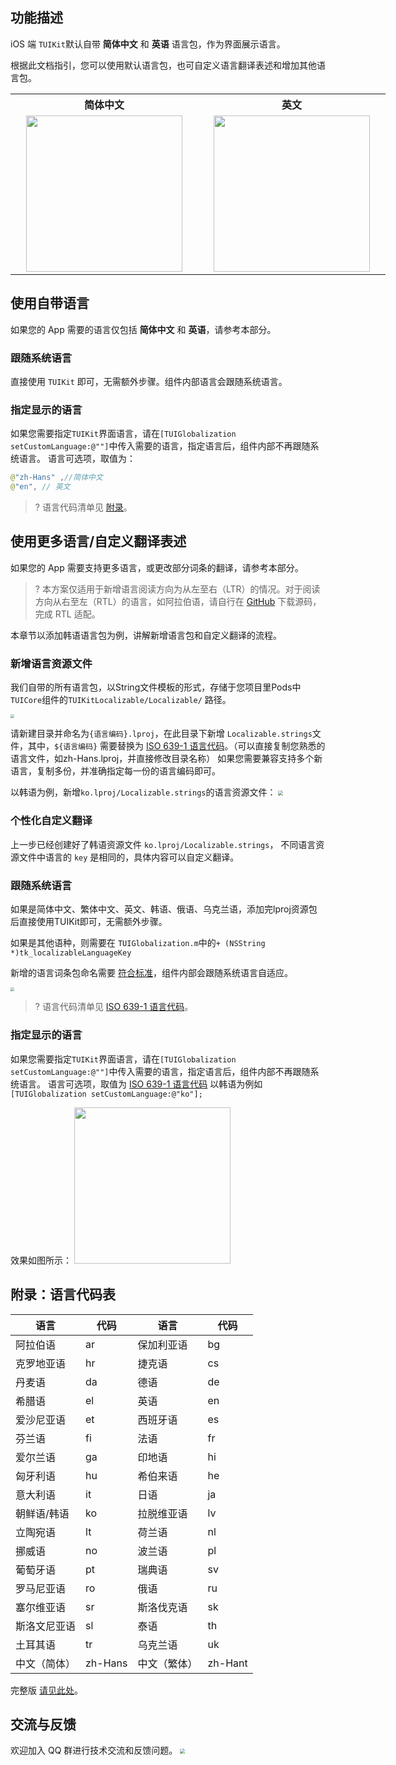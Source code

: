 ## 功能描述
iOS 端 `TUIKit`默认自带 **简体中文** 和 **英语** 语言包，作为界面展示语言。

根据此文档指引，您可以使用默认语言包，也可自定义语言翻译表述和增加其他语言包。

<table style="text-align:center;vertical-align:middle;width:600px">
  <tr>
    <th style="text-align:center;" width="300px">简体中文<br></th>
    <th style="text-align:center;" width="300px">英文<br></th>
  </tr>
  <tr>
    <td style="text-align:center;"><img style="width:250px" src="https://qcloudimg.tencent-cloud.cn/raw/d4ff4c9f9d245f9c015b5e59e7d88f6b.jpeg"  />    </td>
    <td style="text-align:center;"><img style="width:250px" src="https://qcloudimg.tencent-cloud.cn/raw/1bca636bdfe402d4054485b285d20fd0.jpeg" />     </td>
	 </tr>
</table>


## 使用自带语言

如果您的 App 需要的语言仅包括 **简体中文** 和 **英语**，请参考本部分。

### 跟随系统语言

直接使用 `TUIKit` 即可，无需额外步骤。组件内部语言会跟随系统语言。

### 指定显示的语言

如果您需要指定`TUIKit`界面语言，请在`[TUIGlobalization setCustomLanguage:@""]`中传入需要的语言，指定语言后，组件内部不再跟随系统语言。
语言可选项，取值为：

```Java
@"zh-Hans" ,//简体中文 
@"en", // 英文
```

>? 语言代码清单见 [附录](#code)。

## 使用更多语言/自定义翻译表述

如果您的 App 需要支持更多语言，或更改部分词条的翻译，请参考本部分。

>? 本方案仅适用于新增语言阅读方向为从左至右（LTR）的情况。对于阅读方向从右至左（RTL）的语言，如阿拉伯语，请自行在 [GitHub](https://github.com/TencentCloud/TIMSDK) 下载源码，完成 RTL 适配。

本章节以添加韩语语言包为例，讲解新增语言包和自定义翻译的流程。

### 新增语言资源文件

我们自带的所有语言包，以String文件模板的形式，存储于您项目里Pods中`TUICore`组件的`TUIKitLocalizable/Localizable/` 路径。

<img src="https://qcloudimg.tencent-cloud.cn/raw/3c6141f0413a54f2f553b5f97f58edb1.png" style="zoom:40%;"/>


请新建目录并命名为`{语言编码}.lproj`，在此目录下新增 `Localizable.strings`文件，其中，`${语言编码}` 需要替换为 [ISO 639-1 语言代码](#code)。（可以直接复制您熟悉的语言文件，如zh-Hans.lproj，并直接修改目录名称）
如果您需要兼容支持多个新语言，复制多份，并准确指定每一份的语言编码即可。

以韩语为例，新增`ko.lproj/Localizable.strings`的语言资源文件：
<img src="https://qcloudimg.tencent-cloud.cn/raw/2e16061a7fe4fec49e19412b8f093ae8.png" style="zoom:50%;"/>

### 个性化自定义翻译
上一步已经创建好了韩语资源文件 `ko.lproj/Localizable.strings`，
不同语言资源文件中语言的 `key` 是相同的，具体内容可以自定义翻译。

### 跟随系统语言
如果是简体中文、繁体中文、英文、韩语、俄语、乌克兰语，添加完lproj资源包后直接使用TUIKit即可，无需额外步骤。

如果是其他语种，则需要在 `TUIGlobalization.m`中的`+ (NSString *)tk_localizableLanguageKey`

新增的语言词条包命名需要 [符合标准](#code)，组件内部会跟随系统语言自适应。

<img src="https://qcloudimg.tencent-cloud.cn/raw/4c62dfce72cf3148141f5bab1ae1bad7.png" style="zoom:40%;"/>

>? 语言代码清单见 [ISO 639-1 语言代码](#code)。

### 指定显示的语言
如果您需要指定`TUIKit`界面语言，请在`[TUIGlobalization setCustomLanguage:@""]`中传入需要的语言，指定语言后，组件内部不再跟随系统语言。
语言可选项，取值为 [ISO 639-1 语言代码](#code) 
以韩语为例如`[TUIGlobalization setCustomLanguage:@"ko"];`

效果如图所示：
<img style="width:250px" src="https://qcloudimg.tencent-cloud.cn/raw/0969ee07a0e552c3566b9b7be75f7674.png" />

[](id:code)
## 附录：语言代码表

| 语言     | 代码     | 语言     | 代码     |
|--------|--------|--------|--------|
| 阿拉伯语   | ar  | 保加利亚语  | bg     |
| 克罗地亚语  | hr     | 捷克语    | cs     |
| 丹麦语    | da     | 德语     | de     |
| 希腊语    | el     | 英语     | en     |
| 爱沙尼亚语  | et     | 西班牙语   | es     |
| 芬兰语    | fi     | 法语     | fr     |
| 爱尔兰语   | ga     | 印地语    | hi     |
| 匈牙利语   | hu     | 希伯来语   | he     |
| 意大利语   | it     | 日语     | ja     |
| 朝鲜语/韩语    | ko     | 拉脱维亚语  | lv     |
| 立陶宛语   | lt     | 荷兰语    | nl     |
| 挪威语    | no     | 波兰语    | pl     |
| 葡萄牙语   | pt     | 瑞典语    | sv     |
| 罗马尼亚语  | ro     | 俄语     | ru     |
| 塞尔维亚语  | sr  | 斯洛伐克语  | sk     |
| 斯洛文尼亚语 | sl     | 泰语     | th     |
| 土耳其语   | tr     | 乌克兰语   | uk  |
| 中文（简体） | zh-Hans | 中文（繁体） | zh-Hant |

完整版 [请见此处](https://quickref.me/iso-639-1)。



## 交流与反馈[](id:feedback)
欢迎加入 QQ 群进行技术交流和反馈问题。
<img src="https://im.sdk.qcloud.com/tools/resource/officialwebsite/pictures/doc_tuikit_qq_group.jpg" style="zoom:50%;"/>
